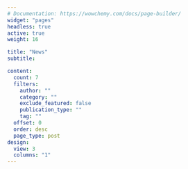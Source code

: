 ```yaml
---
# Documentation: https://wowchemy.com/docs/page-builder/
widget: "pages"
headless: true
active: true
weight: 16

title: "News"
subtitle:

content:
  count: 7
  filters:
    author: ""
    category: ""
    exclude_featured: false
    publication_type: ""
    tag: ""
  offset: 0
  order: desc
  page_type: post
design:
  view: 3
  columns: "1"
---
```

